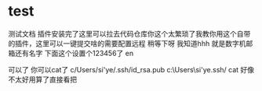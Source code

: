 # test
测试文档
插件安装完了这里可以拉去代码仓库你这个太繁琐了我教你用这个自带的插件，这里可以一键提交啥的需要配置远程
稍等下呀
我知道hhh 就是数字机邮箱还有名字
下面这个设置个123456了
en 

可以了 你可以cat了
c/Users/si'ye/.ssh/id_rsa.pub
c:\Users\si'ye\.ssh/
cat 好像不太好用算了直接看把

